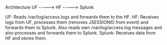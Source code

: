 Architecture
UF -----> HF -----> Splunk

UF: Reads /var/log/access.logs and forwards them to the HF.
HF: Receives logs from UF, processes them (removes JSESSIONID from event) and forwards them to Splunk. Also reads own /var/log/access.log messages and also processes and forwards them to Splunk.
Splunk: Receives data from HF and stores them.
